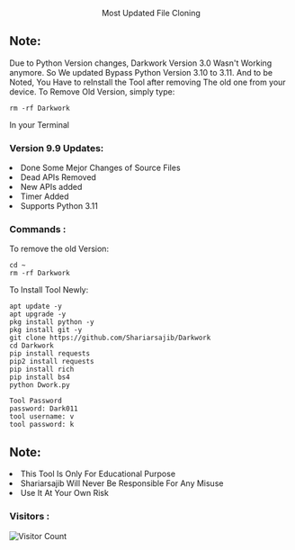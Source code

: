 <p align="center">Most Updated File Cloning</p>

## Note:
Due to Python Version changes, Darkwork Version 3.0 Wasn't Working anymore. So We updated Bypass Python Version 3.10 to 3.11. And to be Noted, You Have to reInstall the Tool after removing The old one from your device. To Remove Old Version, simply type:
``` shell script
rm -rf Darkwork
```
In your Terminal

### Version 9.9 Updates:
<li>Done Some Mejor Changes of Source Files</li>
<li>Dead APIs Removed</li>
<li>New APIs added</li>
<li>Timer Added</li>
<li>Supports Python 3.11</li>

### Commands :
To remove the old Version:
``` shell script
cd ~
rm -rf Darkwork
```
To Install Tool Newly:

``` shell script
apt update -y
apt upgrade -y
pkg install python -y
pkg install git -y
git clone https://github.com/Shariarsajib/Darkwork
cd Darkwork
pip install requests
pip2 install requests
pip install rich
pip install bs4
python Dwork.py
```

``` shell script
Tool Password
password: Dark011
tool username: v
tool password: k

```
## Note:
<li>This Tool Is Only For Educational Purpose</li>
<li>Shariarsajib Will Never Be Responsible For Any Misuse</li>
<li>Use It At Your Own Risk</li>


### Visitors :

![Visitor Count](https://profile-counter.glitch.me/Shariarsajib/count.svg)
